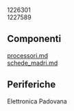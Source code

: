 1226301 <br />
1227589 <br />

## Componenti

[processori.md](./componenti/processori.md) <br />
[schede_madri.md](./componenti/schede_madri.md) <br />

## Periferiche

Elettronica Padovana
